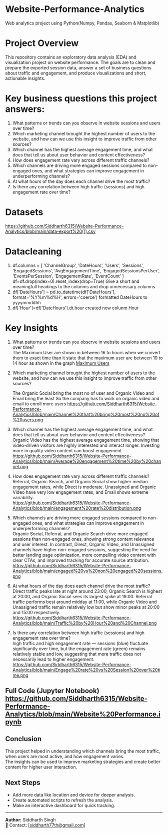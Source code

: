 # Website-Performance-Analytics
Web analytics project using Python(Numpy, Pandas, Seaborn &amp; Matplotlib)
# Project Overview
This repository contains an exploratory data analysis (EDA) and visualization project on website performance. The goals are to clean and prepare the exported session data, answer a set of business questions about traffic and engagement, and produce visualizations and short, actionable insights.

# Key business questions this project answers:
1) What patterns or trends can you observe in website sessions and users over time?
2) Which marketing channel brought the highest number of users to the website, and how can we use this insight to improve traffic from other sources?
3) Which channel has the highest average engagement time, and what does that tell us about user behavior and content effectiveness?
4) How does engagement rate vary across different traffic channels?
5) Which channels are driving more engaged sessions compared to non-engaged ones, and what strategies can improve engagement in underperforming channels?
6) At what hours of the day does each channel drive the most traffic?
7) Is there any correlation between high traffic (sessions) and high engagement rate over time?

# Datasets
https://github.com/Siddharth6315/Website-Performance-Analytics/blob/main/data-export%20(1).csv

# Datacleaning
1) df.columns = [
    'ChannelGroup', 'DateHours', 'Users', 'Sessions', 'EngagedSessions',
    'AvgEngagementTime', 'EngagedSessionsPerUser', 'EventsPerSession', 'EngagementRate', 'EventCount'
]
df=df.drop(index=0).reset_index(drop=True)
Give a short and meaningfull headings to the colunms and drop unnecessary columns
2) df['DateHours'] = pd.to_datetime(df['DateHours'], format='%Y%m%d%H', errors='coerce')
   formatted DateHours to yyyymmddhh
3) df['Hour']=df['DateHours'].dt.hour
   created new colunm Hour
# Key Insights
1) What patterns or trends can you observe in website sessions and users over time?<br>
   The Maximum User are shown in between 16 to hours when we convert them to exact time than it state that the maximum user are between 10 to 14 hour
   as shown in the graph <a href="https://github.com/Siddharth6315/Website-Performance-Analytics/blob/main/session%20over%20time.png">Maximum Users</a>

2) Which marketing channel brought the highest number of users to the website, and how can we use this insight to improve traffic from other sources?<br>

   The Organic Social bring the most no of user and Organic Video and Email bring the least So the company has to work on organic video and email to enroll more users
   https://github.com/Siddharth6315/Website-Performance-Analytics/blob/main/Channel%20that%20bring%20most%20no%20of%20users.png

3) Which channel has the highest average engagement time, and what does that tell us about user behavior and content effectiveness?<br>
   Organic Video has the highest average engagement time, showing that video-driven visitors are highly interested and interact longer. Investing more in quality video content can boost engagement<br>https://github.com/Siddharth6315/Website-Performance-Analytics/blob/main/Average%20engagement%20time%20by%20channel.png

4) How does engagement rate vary across different traffic channels?<br>
   Referral, Organic Search, and Organic Social show higher median engagement rates, while Direct is moderate.
Unassigned and Organic Video have very low engagement rates, and Email shows extreme variability.<br> https://github.com/Siddharth6315/Website-Performance-Analytics/blob/main/engagement%20rate%20distribution.png

5) Which channels are driving more engaged sessions compared to non-engaged ones, and what strategies can improve engagement in underperforming channels?<br>
   Organic Social, Referral, and Organic Search drive more engaged sessions than non-engaged ones, showing strong content relevance and user interest. In contrast, Direct, Organic Video, and Unassigned channels have higher non-engaged sessions, suggesting the need for better landing page optimization, more compelling video content with clear CTAs, and improved tracking for accurate source attribution. <br> https://github.com/Siddharth6315/Website-Performance-Analytics/blob/main/engaged%20vs%20non%20engaged%20sessions.png

6) At what hours of the day does each channel drive the most traffic?<br>
   Direct traffic peaks late at night around 23:00, Organic Search is highest at 20:00, and Organic Social sees its largest spike at 19:00. Referral traffic performs best around midday at 11:00, while Organic Video and Unassigned traffic remain relatively low but show minor peaks at 20:00 and 15:00 respectively.<br> https://github.com/Siddharth6315/Website-Performance-Analytics/blob/main/Traffic%20by%20Hour%20and%20Channel.png


7) Is there any correlation between high traffic (sessions) and high engagement rate over time?<br>
   high traffic and high engagement rate — sessions (blue) fluctuate significantly over time, but the engagement rate (green) remains relatively stable and low,
   suggesting that more traffic does not necessarily lead to higher engagement.<br>https://github.com/Siddharth6315/Website-Performance-Analytics/blob/main/Engage%20rate%20vs%20Session%20over%20time.png
   <br>
## Full Code (Jupyter Notebook) <br> https://github.com/Siddharth6315/Website-Performance-Analytics/blob/main/Website%20Performance.ipynb

## Conclusion
This project helped in understanding which channels bring the most traffic, when users are most active, and how engagement varies.  
The insights can be used to improve marketing strategies and create better content for higher user interaction.

## Next Steps
- Add more data like location and device for deeper analysis.  
- Create automated scripts to refresh the analysis.  
- Make an interactive dashboard for quick tracking.

---

**Author:** Siddharth Singh  
📧 Contact: [siddharth77th@gmail.com]  



